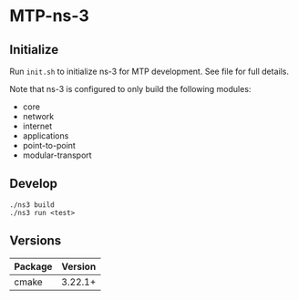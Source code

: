 # MTP-ns-3

## Initialize

Run `init.sh` to initialize ns-3 for MTP development. See file for full details.

Note that ns-3 is configured to only build the following modules:
- core
- network
- internet
- applications
- point-to-point
- modular-transport

## Develop

```
./ns3 build
./ns3 run <test>
```

## Versions

Package | Version
--- | ---
cmake | 3.22.1+
